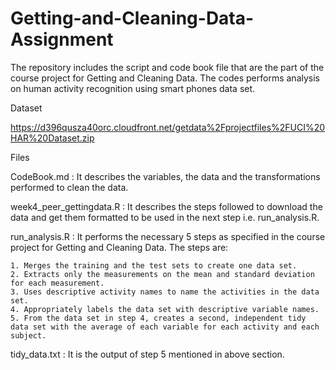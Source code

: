 # Getting-and-Cleaning-Data-Assignment
The repository includes the script and code book file that are the part of the course project for Getting and Cleaning Data.
The codes performs analysis on human activity recognition using smart phones data set.

Dataset
  
  https://d396qusza40orc.cloudfront.net/getdata%2Fprojectfiles%2FUCI%20HAR%20Dataset.zip

Files
  
  CodeBook.md : It describes the variables, the data and the transformations performed to clean the data.
  
  week4_peer_gettingdata.R : It describes the steps followed to download the data and get them formatted to be used in the next step i.e. run_analysis.R.
  
  run_analysis.R : It performs the necessary 5 steps as specified in the course project for Getting and Cleaning Data. The steps are:
  
    1. Merges the training and the test sets to create one data set.
    2. Extracts only the measurements on the mean and standard deviation for each measurement.
    3. Uses descriptive activity names to name the activities in the data set.
    4. Appropriately labels the data set with descriptive variable names.
    5. From the data set in step 4, creates a second, independent tidy data set with the average of each variable for each activity and each subject.
  
  tidy_data.txt : It is the output of step 5 mentioned in above section.
